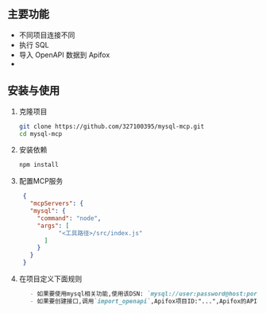 
## 主要功能

- 不同项目连接不同
- 执行 SQL
- 导入 OpenAPI 数据到 Apifox
- 
## 安装与使用

1. 克隆项目
   ```bash
   git clone https://github.com/327100395/mysql-mcp.git
   cd mysql-mcp
   ```
2. 安装依赖
   ```bash
   npm install
   ```
3. 配置MCP服务
   ```json
    {
      "mcpServers": {
      "mysql": {
        "command": "node",
        "args": [
              "<工具路径>/src/index.js"
          ]
        }
      }
    }
   ```
4. 在项目定义下面规则
   ```md
      - 如果要使用mysql相关功能,使用该DSN: `mysql://user:password@host:port/database`
      - 如果要创建接口,调用`import_openapi`,Apifox项目ID:"...",Apifox的API密钥:"..."
   ```
